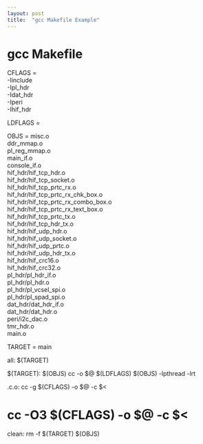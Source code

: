 ```yaml
---
layout: post
title:  "gcc Makefile Example"
---
```


# gcc Makefile

CFLAGS = \
		-Iinclude \
		-Ipl_hdr \
		-Idat_hdr \
		-Iperi \
		-Ihif_hdr

LDFLAGS = 

OBJS = misc.o \
	ddr_mmap.o \
	pl_reg_mmap.o \
	main_if.o \
	console_if.o \
	hif_hdr/hif_tcp_hdr.o \
	hif_hdr/hif_tcp_socket.o \
	hif_hdr/hif_tcp_prtc_rx.o \
	hif_hdr/hif_tcp_prtc_rx_chk_box.o \
	hif_hdr/hif_tcp_prtc_rx_combo_box.o \
	hif_hdr/hif_tcp_prtc_rx_text_box.o \
	hif_hdr/hif_tcp_prtc_tx.o \
	hif_hdr/hif_tcp_hdr_tx.o \
	hif_hdr/hif_udp_hdr.o \
	hif_hdr/hif_udp_socket.o \
	hif_hdr/hif_udp_prtc.o \
	hif_hdr/hif_udp_hdr_tx.o \
	hif_hdr/hif_crc16.o \
	hif_hdr/hif_crc32.o \
	pl_hdr/pl_hdr_if.o \
	pl_hdr/pl_hdr.o \
	pl_hdr/pl_vcsel_spi.o \
	pl_hdr/pl_spad_spi.o \
	dat_hdr/dat_hdr_if.o \
	dat_hdr/dat_hdr.o \
	peri/i2c_dac.o \
	tmr_hdr.o \
	main.o

		
TARGET = main

all: $(TARGET)

$(TARGET):  $(OBJS)
	cc -o $@ $(LDFLAGS) $(OBJS)  -lpthread -lrt 

.c.o:
	cc -g $(CFLAGS) -o $@ -c $< 

#	cc -O3 $(CFLAGS) -o $@ -c $< 
clean:
	rm -f $(TARGET) $(OBJS)
